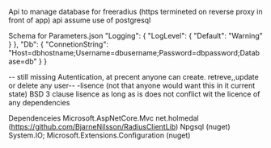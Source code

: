 Api to manage database for freeradius (https termineted on reverse proxy in front of app)
api assume use of postgresql

Schema for Parameters.json
"Logging": {
    "LogLevel": {
      "Default":  "Warning"
    }
  },
  "Db": {
    "ConnetionString": "Host=dbhostname;Username=dbusername;Password=dbpassword;Database=db"
  }
}

-- still missing Autentication, at precent anyone can create. retreve,,update or delete any user--
-lisence (not that anyone would want this in it current state) BSD 3 clause lisence as long as is does not conflict wit the licence of any dependencies

Dependenceies 
Microsoft.AspNetCore.Mvc
net.holmedal (https://github.com/BjarneNilsson/RadiusClientLib)
Npgsql (nuget)
System.IO;
Microsoft.Extensions.Configuration (nuget)


